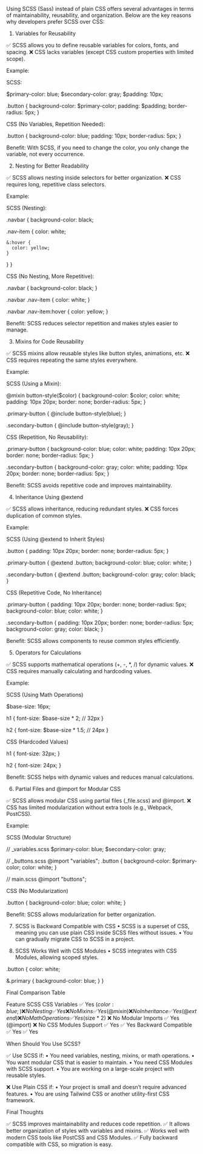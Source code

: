 Using SCSS (Sass) instead of plain CSS offers several advantages in terms of maintainability, reusability, and organization. Below are the key reasons why developers prefer SCSS over CSS:

1. Variables for Reusability

✅ SCSS allows you to define reusable variables for colors, fonts, and spacing.
❌ CSS lacks variables (except CSS custom properties with limited scope).

Example:

SCSS:

$primary-color: blue;
$secondary-color: gray;
$padding: 10px;

.button {
  background-color: $primary-color;
  padding: $padding;
  border-radius: 5px;
}

CSS (No Variables, Repetition Needed):

.button {
  background-color: blue;
  padding: 10px;
  border-radius: 5px;
}

Benefit: With SCSS, if you need to change the color, you only change the variable, not every occurrence.

2. Nesting for Better Readability

✅ SCSS allows nesting inside selectors for better organization.
❌ CSS requires long, repetitive class selectors.

Example:

SCSS (Nesting):

.navbar {
  background-color: black;

  .nav-item {
    color: white;

    &:hover {
      color: yellow;
    }
  }
}

CSS (No Nesting, More Repetitive):

.navbar {
  background-color: black;
}

.navbar .nav-item {
  color: white;
}

.navbar .nav-item:hover {
  color: yellow;
}

Benefit: SCSS reduces selector repetition and makes styles easier to manage.

3. Mixins for Code Reusability

✅ SCSS mixins allow reusable styles like button styles, animations, etc.
❌ CSS requires repeating the same styles everywhere.

Example:

SCSS (Using a Mixin):

@mixin button-style($color) {
  background-color: $color;
  color: white;
  padding: 10px 20px;
  border: none;
  border-radius: 5px;
}

.primary-button {
  @include button-style(blue);
}

.secondary-button {
  @include button-style(gray);
}

CSS (Repetition, No Reusability):

.primary-button {
  background-color: blue;
  color: white;
  padding: 10px 20px;
  border: none;
  border-radius: 5px;
}

.secondary-button {
  background-color: gray;
  color: white;
  padding: 10px 20px;
  border: none;
  border-radius: 5px;
}

Benefit: SCSS avoids repetitive code and improves maintainability.

4. Inheritance Using @extend

✅ SCSS allows inheritance, reducing redundant styles.
❌ CSS forces duplication of common styles.

Example:

SCSS (Using @extend to Inherit Styles)

.button {
  padding: 10px 20px;
  border: none;
  border-radius: 5px;
}

.primary-button {
  @extend .button;
  background-color: blue;
  color: white;
}

.secondary-button {
  @extend .button;
  background-color: gray;
  color: black;
}

CSS (Repetitive Code, No Inheritance)

.primary-button {
  padding: 10px 20px;
  border: none;
  border-radius: 5px;
  background-color: blue;
  color: white;
}

.secondary-button {
  padding: 10px 20px;
  border: none;
  border-radius: 5px;
  background-color: gray;
  color: black;
}

Benefit: SCSS allows components to reuse common styles efficiently.

5. Operators for Calculations

✅ SCSS supports mathematical operations (+, -, *, /) for dynamic values.
❌ CSS requires manually calculating and hardcoding values.

Example:

SCSS (Using Math Operations)

$base-size: 16px;

h1 {
  font-size: $base-size * 2; // 32px
}

h2 {
  font-size: $base-size * 1.5; // 24px
}

CSS (Hardcoded Values)

h1 {
  font-size: 32px;
}

h2 {
  font-size: 24px;
}

Benefit: SCSS helps with dynamic values and reduces manual calculations.

6. Partial Files and @import for Modular CSS

✅ SCSS allows modular CSS using partial files (_file.scss) and @import.
❌ CSS has limited modularization without extra tools (e.g., Webpack, PostCSS).

Example:

SCSS (Modular Structure)

// _variables.scss
$primary-color: blue;
$secondary-color: gray;

// _buttons.scss
@import "variables";
.button {
  background-color: $primary-color;
  color: white;
}

// main.scss
@import "buttons";

CSS (No Modularization)

.button {
  background-color: blue;
  color: white;
}

Benefit: SCSS allows modularization for better organization.

7. SCSS is Backward Compatible with CSS
	•	SCSS is a superset of CSS, meaning you can use plain CSS inside SCSS files without issues.
	•	You can gradually migrate CSS to SCSS in a project.

8. SCSS Works Well with CSS Modules
	•	SCSS integrates with CSS Modules, allowing scoped styles.

.button {
  color: white;

  &.primary {
    background-color: blue;
  }
}

Final Comparison Table

Feature	SCSS	CSS
Variables	✅ Yes ($color: blue;)	❌ No
Nesting	✅ Yes	❌ No
Mixins	✅ Yes (@mixin)	❌ No
Inheritance	✅ Yes (@extend)	❌ No
Math Operations	✅ Yes ($size * 2)	❌ No
Modular Imports	✅ Yes (@import)	❌ No
CSS Modules Support	✅ Yes	✅ Yes
Backward Compatible	✅ Yes	✅ Yes

When Should You Use SCSS?

✅ Use SCSS if:
	•	You need variables, nesting, mixins, or math operations.
	•	You want modular CSS that is easier to maintain.
	•	You need CSS Modules with SCSS support.
	•	You are working on a large-scale project with reusable styles.

❌ Use Plain CSS if:
	•	Your project is small and doesn’t require advanced features.
	•	You are using Tailwind CSS or another utility-first CSS framework.

Final Thoughts

✅ SCSS improves maintainability and reduces code repetition.
✅ It allows better organization of styles with variables and mixins.
✅ Works well with modern CSS tools like PostCSS and CSS Modules.
✅ Fully backward compatible with CSS, so migration is easy.

